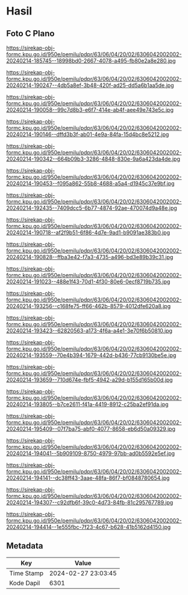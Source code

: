 # Hasil

## Foto C Plano

https://sirekap-obj-formc.kpu.go.id/950e/pemilu/pdpr/63/06/04/20/02/6306042002002-20240214-185745--18998bd0-2667-4078-a495-fb80e2a8e280.jpg

https://sirekap-obj-formc.kpu.go.id/950e/pemilu/pdpr/63/06/04/20/02/6306042002002-20240214-190247--4db5a8ef-3b48-420f-ad25-dd5a6b1aa5de.jpg

https://sirekap-obj-formc.kpu.go.id/950e/pemilu/pdpr/63/06/04/20/02/6306042002002-20240214-190058--99c7d8b3-e6f7-414e-ab4f-aee49e743e5c.jpg

https://sirekap-obj-formc.kpu.go.id/950e/pemilu/pdpr/63/06/04/20/02/6306042002002-20240214-190146--dffd3b3f-ab01-4e9a-84fa-15d4bc8e5212.jpg

https://sirekap-obj-formc.kpu.go.id/950e/pemilu/pdpr/63/06/04/20/02/6306042002002-20240214-190342--664b09b3-3286-4848-830e-9a6a423da4de.jpg

https://sirekap-obj-formc.kpu.go.id/950e/pemilu/pdpr/63/06/04/20/02/6306042002002-20240214-190453--f095a862-55b8-4688-a5a4-d1945c37e9bf.jpg

https://sirekap-obj-formc.kpu.go.id/950e/pemilu/pdpr/63/06/04/20/02/6306042002002-20240214-192435--7409dcc5-6b77-4874-92ae-470074d9a48e.jpg

https://sirekap-obj-formc.kpu.go.id/950e/pemilu/pdpr/63/06/04/20/02/6306042002002-20240214-190718--af2f9b51-6f86-4d7e-9ad1-b9091ae383b0.jpg

https://sirekap-obj-formc.kpu.go.id/950e/pemilu/pdpr/63/06/04/20/02/6306042002002-20240214-190828--ffba3e42-f7a3-4735-a496-bd3e89b39c31.jpg

https://sirekap-obj-formc.kpu.go.id/950e/pemilu/pdpr/63/06/04/20/02/6306042002002-20240214-191023--488e1f43-70d1-4f30-80e6-0ecf8719b735.jpg

https://sirekap-obj-formc.kpu.go.id/950e/pemilu/pdpr/63/06/04/20/02/6306042002002-20240214-193256--c168fe75-ff66-462b-8579-4012dfe620a8.jpg

https://sirekap-obj-formc.kpu.go.id/950e/pemilu/pdpr/63/06/04/20/02/6306042002002-20240214-193423--62820563-a173-4f6a-a4e1-3e70f6b50810.jpg

https://sirekap-obj-formc.kpu.go.id/950e/pemilu/pdpr/63/06/04/20/02/6306042002002-20240214-193559--70e4b394-1679-442d-b436-77cb9130be5e.jpg

https://sirekap-obj-formc.kpu.go.id/950e/pemilu/pdpr/63/06/04/20/02/6306042002002-20240214-193659--710d674e-fbf5-4942-a29d-b155d165b00d.jpg

https://sirekap-obj-formc.kpu.go.id/950e/pemilu/pdpr/63/06/04/20/02/6306042002002-20240214-193805--b7ce2611-f41a-4419-8912-c25ba2ef91da.jpg

https://sirekap-obj-formc.kpu.go.id/950e/pemilu/pdpr/63/06/04/20/02/6306042002002-20240214-195409--07f7ba75-abf0-4077-8658-eb6d50a09329.jpg

https://sirekap-obj-formc.kpu.go.id/950e/pemilu/pdpr/63/06/04/20/02/6306042002002-20240214-194041--5b909109-8750-4979-97bb-ad0b5592e5ef.jpg

https://sirekap-obj-formc.kpu.go.id/950e/pemilu/pdpr/63/06/04/20/02/6306042002002-20240214-194141--dc38ff43-3aae-48fa-86f7-bf0848780654.jpg

https://sirekap-obj-formc.kpu.go.id/950e/pemilu/pdpr/63/06/04/20/02/6306042002002-20240214-194307--c92dfb6f-39c0-4d73-84fb-81c295767789.jpg

https://sirekap-obj-formc.kpu.go.id/950e/pemilu/pdpr/63/06/04/20/02/6306042002002-20240214-194414--1e555fbc-7f23-4c67-b628-41b5162d4150.jpg


## Metadata

| Key        | Value               |
| ---------- | ------------------- |
| Time Stamp | 2024-02-27 23:03:45 |
| Kode Dapil | 6301                |



